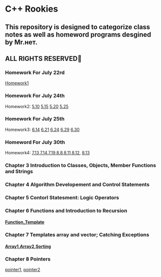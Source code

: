 # C++ Rookies

## This repository is designed to categorize class notes as well as homeword programs desgined by Mr.нет.

## ALL RIGHTS RESERVED🤪

### Homework For July 22rd
[Homework1](https://github.com/xiongdawei/C-Rooky/tree/master/July22HW)

### Homework For July 24th
Homework2: [5.10](https://github.com/xiongdawei/C-Rooky/blob/master/July23HW/5.10.md) [5.15](https://github.com/xiongdawei/C-Rooky/blob/master/July23HW/5.15.cpp) [5.20](https://github.com/xiongdawei/C-Rooky/blob/master/July23HW/5.20.cpp) [5.25]()

### Homework For July 25th
Homework3: [6.14](https://github.com/xiongdawei/C-Rooky/blob/master/July23HW/6.14.cpp) [6.21](https://github.com/xiongdawei/C-Rooky/blob/master/July23HW/6.21.cpp) [6.24](https://github.com/xiongdawei/C-Rooky/blob/master/July23HW/6.24.cpp) [6.29]() [6.30](https://github.com/xiongdawei/C-Rooky/blob/master/July23HW/6.30.cpp)

### Homeword For July 30th
Homework4: [7.13](),[7.14](),[7.19](),[8.8](),[8.11](),[8.12](), [8.13]()


### Chapter 3 Introduction to Classes, Objects, Member Functions and Strings

### Chapter 4 Algorithm Developement and Control Statements

### Chapter 5 Contorl Statesment: Logic Operators

### Chapter 6 Functions and Introduction to Recursion
#### [Function_Template](https://github.com/xiongdawei/C-Rooky/blob/master/Notes_July25th/maximum.h)

### Chapter 7 Templates array and vector; Catching Exceptions
#### [Array1](https://github.com/xiongdawei/C-Rooky/blob/master/Notes_July25th/arrays001.cpp),[Array2](https://github.com/xiongdawei/C-Rooky/blob/master/Notes_July25th/array002.cpp),[Sorting]()

### Chapter 8 Pointers

[pointer1](https://github.com/xiongdawei/C-Rooky/blob/master/Notes_July29/pointer001.cpp), [pointer2](https://github.com/xiongdawei/C-Rooky/blob/master/Notes_July29/pointer002.cpp)
